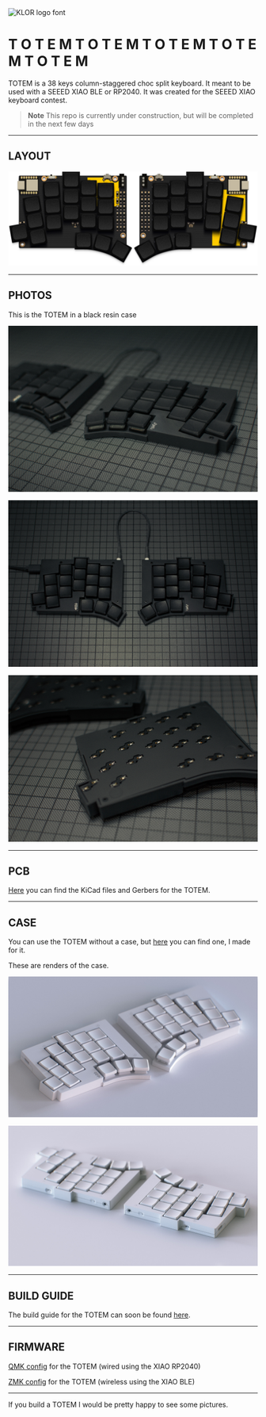 <picture>
  <source media="(prefers-color-scheme: dark)" srcset="/docs/images/TOTEM_logo_dark.svg">
  <source media="(prefers-color-scheme: light)" srcset="/docs/images/TOTEM_logo_bright.svg">
  <img alt="KLOR logo font" src="/docs/images/klor-font-logo-bright.svg">
</picture>

# T O T E M   T O T E M   T O T E M   T O T E M   T O T E M

TOTEM is a 38 keys column-staggered choc split keyboard. It meant to be used with a SEEED XIAO BLE or RP2040.
It was created for the SEEED XIAO keyboard contest.


> **Note**
> This repo is currently under construction, but will be completed in the next few days

***

## LAYOUT

![TOTEM layout](/docs/images/TOTEM_layout.png)

***

## PHOTOS

This is the TOTEM in a black resin case

![TOTEM black resin](/docs/images/TOTEM_black_perspective.jpg)

![TOTEM black resin](/docs/images/TOTEM_black_top.jpg)

![TOTEM black resin](/docs/images/TOTEM_black_bottom.jpg)

***

## PCB

[Here](/PCB/) you can find the KiCad files and Gerbers for the TOTEM.

***

## CASE

You can use the TOTEM without a case, but [here](/case/) you can find one, I made for it.

These are renders of the case.

![TOTEM clay render](/docs/images/TOTEM_clayrender_01.jpg)

![TOTEM clay render](/docs/images/TOTEM_clayrender_02.jpg)


***

## BUILD GUIDE
  
The build guide for the TOTEM can soon be found [here](/docs/buildguide.md).

***

## FIRMWARE

[QMK config](https://github.com/GEIGEIGEIST/qmk-config-totem) for the TOTEM (wired using the XIAO RP2040)

[ZMK config](https://github.com/GEIGEIGEIST/zmk-config-totem) for the TOTEM (wireless using the XIAO BLE)


***


 If you build a TOTEM I would be pretty happy to see some pictures.
